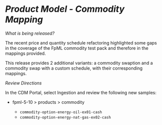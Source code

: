 # *Product Model - Commodity Mapping*

_What is being released?_

The recent price and quantity schedule refactoring highlighted some gaps in the coverage of the FpML commodity test pack and therefore in the mappings provided.

This release provides 2 additional variants: a commodity swaption and a commodity swap with a custom schedule, with their corresponding mappings.

_Review Directions_

In the CDM Portal, select Ingestion and review the following new samples:

- fpml-5-10 > products > commodity

  - `commodity-option-energy-oil-ex01-cash`
  - `commodity-option-energy-nat-gas-ex02-cash`
